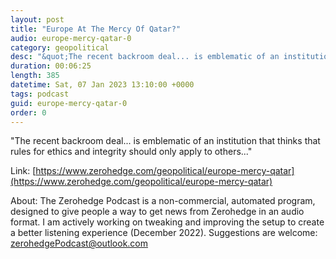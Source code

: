 ```yaml
---
layout: post
title: "Europe At The Mercy Of Qatar?"
audio: europe-mercy-qatar-0
category: geopolitical
desc: "&quot;The recent backroom deal... is emblematic of an institution that thinks that rules for ethics and integrity should only apply to others...&quot;"
duration: 00:06:25
length: 385
datetime: Sat, 07 Jan 2023 13:10:00 +0000
tags: podcast
guid: europe-mercy-qatar-0
order: 0
---
```

&quot;The recent backroom deal... is emblematic of an institution that thinks that rules for ethics and integrity should only apply to others...&quot;

Link: [https://www.zerohedge.com/geopolitical/europe-mercy-qatar](https://www.zerohedge.com/geopolitical/europe-mercy-qatar)

About: The Zerohedge Podcast is a non-commercial, automated program, designed to give people a way to get news from Zerohedge in an audio format.  I am actively working on tweaking and improving the setup to create a better listening experience (December 2022).  Suggestions are welcome: [zerohedgePodcast@outlook.com](mailto:zerohedgePodcast@outlook.com)